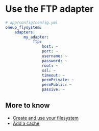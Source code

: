 # Use the FTP adapter

```yml
# app/config/config.yml
oneup_flysystem:
    adapters:
        my_adapter:
            ftp:
                host: ~
                port: ~
                username: ~
                password: ~
                root: ~
                ssl: ~
                timeout: ~
                permPrivate: ~
                permPublic: ~
                passive: ~
```

## More to know
* [Create and use your filesystem](filesystem_create.md)
* [Add a cache](filesystem_cache.md)